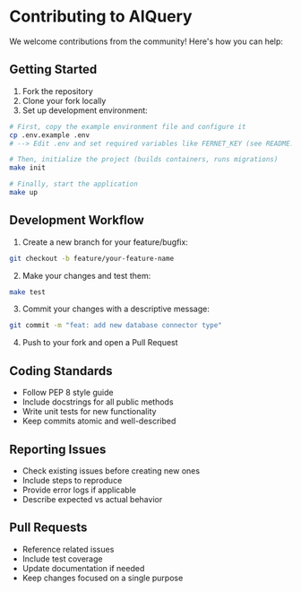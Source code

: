 # Contributing to AIQuery

We welcome contributions from the community! Here's how you can help:

## Getting Started

1. Fork the repository
2. Clone your fork locally
3. Set up development environment:
```bash
# First, copy the example environment file and configure it
cp .env.example .env 
# --> Edit .env and set required variables like FERNET_KEY (see README.md) <--

# Then, initialize the project (builds containers, runs migrations)
make init 

# Finally, start the application
make up 
```

## Development Workflow

1. Create a new branch for your feature/bugfix:
```bash
git checkout -b feature/your-feature-name
```

2. Make your changes and test them:
```bash
make test
```

3. Commit your changes with a descriptive message:
```bash
git commit -m "feat: add new database connector type"
```

4. Push to your fork and open a Pull Request

## Coding Standards

- Follow PEP 8 style guide
- Include docstrings for all public methods
- Write unit tests for new functionality
- Keep commits atomic and well-described

## Reporting Issues

- Check existing issues before creating new ones
- Include steps to reproduce
- Provide error logs if applicable
- Describe expected vs actual behavior

## Pull Requests

- Reference related issues
- Include test coverage
- Update documentation if needed
- Keep changes focused on a single purpose
